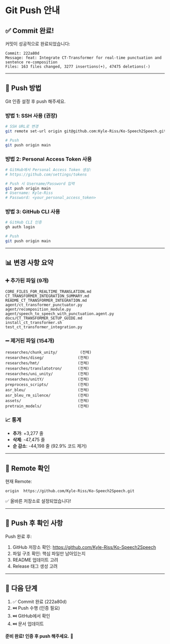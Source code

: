 # Git Push 안내

## ✅ Commit 완료!

커밋이 성공적으로 완료되었습니다:

```
Commit: 222a80d
Message: feat: Integrate CT-Transformer for real-time punctuation and sentence re-composition
Files: 163 files changed, 3277 insertions(+), 47475 deletions(-)
```

---

## 🔐 Push 방법

Git 인증 설정 후 push 해주세요.

### 방법 1: SSH 사용 (권장)

```bash
# SSH URL로 변경
git remote set-url origin git@github.com:Kyle-Riss/Ko-Speech2Speech.git

# Push
git push origin main
```

### 방법 2: Personal Access Token 사용

```bash
# GitHub에서 Personal Access Token 생성:
# https://github.com/settings/tokens

# Push 시 Username/Password 입력
git push origin main
# Username: Kyle-Riss
# Password: <your_personal_access_token>
```

### 방법 3: GitHub CLI 사용

```bash
# GitHub CLI 인증
gh auth login

# Push
git push origin main
```

---

## 📊 변경 사항 요약

### ➕ 추가된 파일 (9개)

```
CORE_FILES_FOR_REALTIME_TRANSLATION.md
CT_TRANSFORMER_INTEGRATION_SUMMARY.md
README_CT_TRANSFORMER_INTEGRATION.md
agent/ct_transformer_punctuator.py
agent/recomposition_module.py
agent/speech_to_speech_with_punctuation.agent.py
docs/CT_TRANSFORMER_SETUP_GUIDE.md
install_ct_transformer.sh
test_ct_transformer_integration.py
```

### ➖ 제거된 파일 (154개)

```
researches/chunk_unity/          (전체)
researches/diseg/               (전체)
researches/hmt/                 (전체)
researches/translatotron/       (전체)
researches/uni_unity/           (전체)
researches/unitY/               (전체)
preprocess_scripts/             (전체)
asr_bleu/                       (전체)
asr_bleu_rm_silence/            (전체)
assets/                         (전체)
pretrain_models/                (전체)
```

### 📈 통계

- **추가**: +3,277 줄
- **삭제**: -47,475 줄
- **순 감소**: -44,198 줄 (92.9% 코드 제거)

---

## 🎯 Remote 확인

현재 Remote:
```
origin  https://github.com/Kyle-Riss/Ko-Speech2Speech.git
```

✅ 올바른 저장소로 설정되었습니다!

---

## 🚀 Push 후 확인 사항

Push 완료 후:

1. GitHub 저장소 확인: https://github.com/Kyle-Riss/Ko-Speech2Speech
2. 파일 구조 확인: 핵심 파일만 남아있는지
3. README 업데이트 고려
4. Release 태그 생성 고려

---

## 📝 다음 단계

1. ✅ Commit 완료 (222a80d)
2. ⏭️ Push 수행 (인증 필요)
3. ⏭️ GitHub에서 확인
4. ⏭️ 문서 업데이트

**준비 완료! 인증 후 push 해주세요.** 🎉


